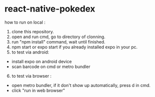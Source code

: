 # react-native-pokedex

how to run on local :
1. clone this repository.
2. open and run cmd, go to directory of clonning.
3. run "npm install" command, wait until finished.
4. npm start or expo start if you already installed expo in your pc.
5. to test via android:
  - install expo on android device
  - scan barcode on cmd or metro bundler
6. to test via browser : 
  - open metro bundler, if it don't show up automatically, press d in cmd.
  - click "run in web browser"
